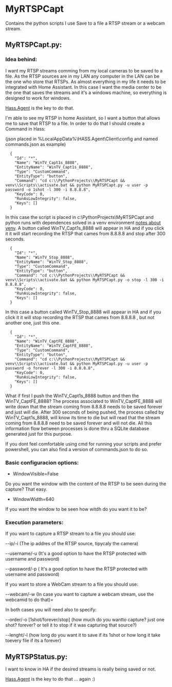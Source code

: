 # MyRTSPCapt

Contains the python scripts I use Save to a file a RTSP stream or a webcam stream.

## MyRTSPCapt.py:
### Idea behind:

I want my RTSP streams comming from my local cameras to be saved to a file. As the RTSP sources are in my LAN any computer in the LAN can be the one who store that RTSPs. As almost everything in my life it needs to be integrated with Home Assistant. In this case I want the media center to be the one that saves the streams and it's a windows machine, so everything is designed to work for windows.

[Hass.Agent](https://github.com/hass-agent/HASS.Agent) is the key to do that.

I'm able to see my RTSP in home Assistant, so I want a button that allows me to save that RTSP to a file. In order to do that I should create a Command in Hass:

(json placed in %LocalAppData%\HASS.Agent\Client\config and named commands.json as example)
```
  {
    "Id": "*",
    "Name": "WinTV_Capt1s_8888",
    "EntityName": "WinTV_Capt1s_8888",
    "Type": "CustomCommand",
    "EntityType": "button",
    "Command": "cd c:\\PythonProjects\\MyRTSPCapt && venv\\Scripts\\activate.bat && python MyRTSPCapt.py -u user -p password -o 1shot -l 300 -i 8.8.8.8",
    "KeyCode": 0,
    "RunAsLowIntegrity": false,
    "Keys": []
  }
```
In this case the script is placed in c:\PythonProjects\MyRTSPCapt and python runs with dependences solved in a venv environment [notes about venv](https://docs.python.org/3/library/venv.html). A button called WinTV_Capt1s_8888 will appear in HA and if you click it it will start recording the RTSP that cames from 8.8.8.8 and stop after 300 seconds.
```
  {
    "Id": "*",
    "Name": "WinTV_Stop_8888",
    "EntityName": "WinTV_Stop_8888",
    "Type": "CustomCommand",
    "EntityType": "button",
    "Command": "cd c:\\PythonProjects\\MyRTSPCapt && venv\\Scripts\\activate.bat && python MyRTSPCapt.py -o stop -l 300 -i 8.8.8.8",
    "KeyCode": 0,
    "RunAsLowIntegrity": false,
    "Keys": []
  }
```
In this case a button called WinTV_Stop_8888 will appear in HA and if you click it it will stop recording the RTSP that cames from 8.8.8.8 , but not another one, just this one.
```
  {
    "Id": "*",
    "Name": "WinTV_CaptFE_8888",
    "EntityName": "WinTV_CaptFE_8888",
    "Type": "CustomCommand",
    "EntityType": "button",
    "Command": "cd c:\\PythonProjects\\MyRTSPCapt && venv\\Scripts\\activate.bat && python MyRTSPCapt.py -u user -p password -o forever -l 300 -i 8.8.8.8",
    "KeyCode": 0,
    "RunAsLowIntegrity": false,
    "Keys": []
  }
```
What if first I push the WinTV_Capt1s_8888 button and then the WinTV_CaptFE_8888? The process associated to WinTV_CaptFE_8888 will write down that the stream coming from 8.8.8.8 needs to be saved forever and just will die. After 300 seconds of being pushed, the process called by WinTV_Capt1s_8888, will know its time to die but will read that the stream coming from 8.8.8.8 need to be saved forever and will not die. All this information flow between processes is done thru a SQLite database generated just for this purpose.

If you dont feel comfortable using cmd for running your scripts and prefer powershell, you can also find a version of commands.json to do so.

### Basic configuracion options:

- WindowVisible=False

Do you want the window with the content of the RTSP to be seen during the capture? That easy.

- WindowWidth=640

If you want the window to be seen how witdh do you want it to be?

### Execution parameters:

If you want to capture a RTSP stream to a file you should use:

--ip/-i <ip> (The ip addres of the RTSP source, tipycaly the camera)

--username/-u <username> (It's a good option to have the RTSP protected with username and password)

--password/-p <password>( It's a good option to have the RTSP protected with username and password)

If you want to store a WebCam stream to a file you should use:

--webcam/-w <webcamid> (In case you want to capture a webcam stream, use the webcamid to do that)=

In both cases you will need also to specify:

--order/-o [1shot/forever/stop] (how much do you wantto capture? just one shot? forever? or tell it to stop if it was capturing that source?)

--lenght/-l <secs> (how long do you want it to save if its 1shot or how long it take toevery file if its a forever)

## MyRTSPStatus.py:

I want to know in HA if the desired streams is really being saved or not.

[Hass.Agent](https://github.com/hass-agent/HASS.Agent) is the key to do that ... again :)

